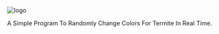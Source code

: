 ![logo](https://raw.githubusercontent.com/adi1090x/tRandomizer/master/demo/logo.png) <br />

A Simple Program To Randomly Change Colors For Termite In Real Time. <br />
